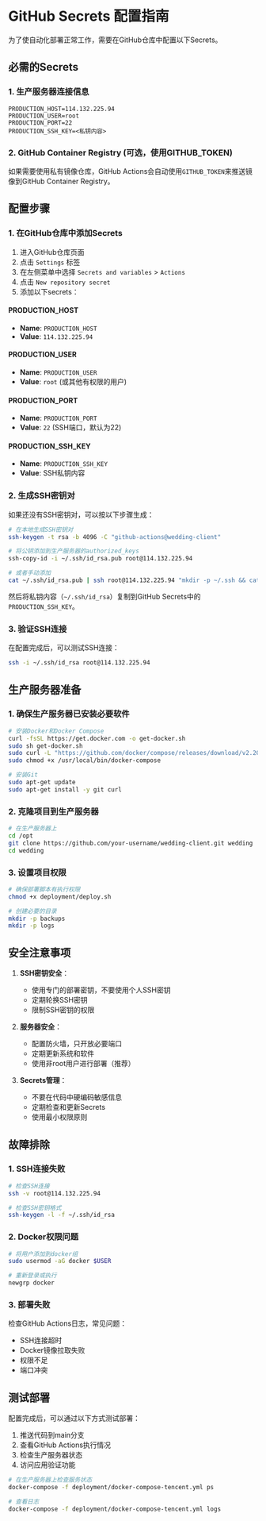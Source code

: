 # GitHub Secrets 配置指南

为了使自动化部署正常工作，需要在GitHub仓库中配置以下Secrets。

## 必需的Secrets

### 1. 生产服务器连接信息

```
PRODUCTION_HOST=114.132.225.94
PRODUCTION_USER=root
PRODUCTION_PORT=22
PRODUCTION_SSH_KEY=<私钥内容>
```

### 2. GitHub Container Registry (可选，使用GITHUB_TOKEN)

如果需要使用私有镜像仓库，GitHub Actions会自动使用`GITHUB_TOKEN`来推送镜像到GitHub Container Registry。

## 配置步骤

### 1. 在GitHub仓库中添加Secrets

1. 进入GitHub仓库页面
2. 点击 `Settings` 标签
3. 在左侧菜单中选择 `Secrets and variables` > `Actions`
4. 点击 `New repository secret`
5. 添加以下secrets：

#### PRODUCTION_HOST
- **Name**: `PRODUCTION_HOST`
- **Value**: `114.132.225.94`

#### PRODUCTION_USER
- **Name**: `PRODUCTION_USER`
- **Value**: `root` (或其他有权限的用户)

#### PRODUCTION_PORT
- **Name**: `PRODUCTION_PORT`
- **Value**: `22` (SSH端口，默认为22)

#### PRODUCTION_SSH_KEY
- **Name**: `PRODUCTION_SSH_KEY`
- **Value**: SSH私钥内容

### 2. 生成SSH密钥对

如果还没有SSH密钥对，可以按以下步骤生成：

```bash
# 在本地生成SSH密钥对
ssh-keygen -t rsa -b 4096 -C "github-actions@wedding-client"

# 将公钥添加到生产服务器的authorized_keys
ssh-copy-id -i ~/.ssh/id_rsa.pub root@114.132.225.94

# 或者手动添加
cat ~/.ssh/id_rsa.pub | ssh root@114.132.225.94 "mkdir -p ~/.ssh && cat >> ~/.ssh/authorized_keys"
```

然后将私钥内容（`~/.ssh/id_rsa`）复制到GitHub Secrets中的`PRODUCTION_SSH_KEY`。

### 3. 验证SSH连接

在配置完成后，可以测试SSH连接：

```bash
ssh -i ~/.ssh/id_rsa root@114.132.225.94
```

## 生产服务器准备

### 1. 确保生产服务器已安装必要软件

```bash
# 安装Docker和Docker Compose
curl -fsSL https://get.docker.com -o get-docker.sh
sudo sh get-docker.sh
sudo curl -L "https://github.com/docker/compose/releases/download/v2.20.0/docker-compose-$(uname -s)-$(uname -m)" -o /usr/local/bin/docker-compose
sudo chmod +x /usr/local/bin/docker-compose

# 安装Git
sudo apt-get update
sudo apt-get install -y git curl
```

### 2. 克隆项目到生产服务器

```bash
# 在生产服务器上
cd /opt
git clone https://github.com/your-username/wedding-client.git wedding
cd wedding
```

### 3. 设置项目权限

```bash
# 确保部署脚本有执行权限
chmod +x deployment/deploy.sh

# 创建必要的目录
mkdir -p backups
mkdir -p logs
```

## 安全注意事项

1. **SSH密钥安全**：
   - 使用专门的部署密钥，不要使用个人SSH密钥
   - 定期轮换SSH密钥
   - 限制SSH密钥的权限

2. **服务器安全**：
   - 配置防火墙，只开放必要端口
   - 定期更新系统和软件
   - 使用非root用户进行部署（推荐）

3. **Secrets管理**：
   - 不要在代码中硬编码敏感信息
   - 定期检查和更新Secrets
   - 使用最小权限原则

## 故障排除

### 1. SSH连接失败

```bash
# 检查SSH连接
ssh -v root@114.132.225.94

# 检查SSH密钥格式
ssh-keygen -l -f ~/.ssh/id_rsa
```

### 2. Docker权限问题

```bash
# 将用户添加到docker组
sudo usermod -aG docker $USER

# 重新登录或执行
newgrp docker
```

### 3. 部署失败

检查GitHub Actions日志，常见问题：
- SSH连接超时
- Docker镜像拉取失败
- 权限不足
- 端口冲突

## 测试部署

配置完成后，可以通过以下方式测试部署：

1. 推送代码到main分支
2. 查看GitHub Actions执行情况
3. 检查生产服务器状态
4. 访问应用验证功能

```bash
# 在生产服务器上检查服务状态
docker-compose -f deployment/docker-compose-tencent.yml ps

# 查看日志
docker-compose -f deployment/docker-compose-tencent.yml logs
```